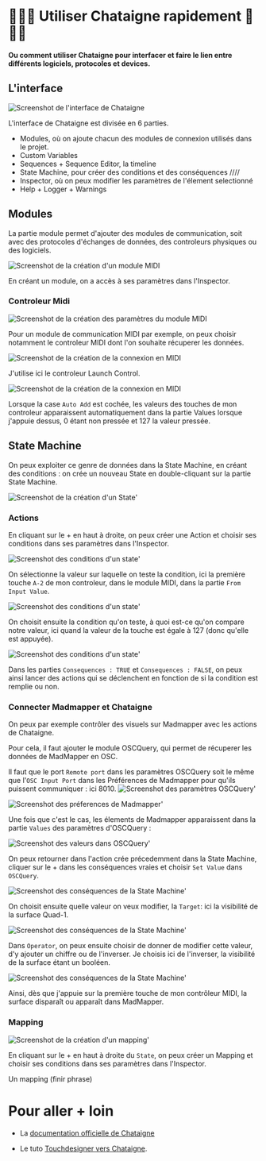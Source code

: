 # 🚧🚧🚧 Utiliser Chataigne rapidement 🚧🚧🚧

**Ou comment utiliser Chataigne pour interfacer et faire le lien entre différents logiciels, protocoles et devices.**

## L'interface

![Screenshot de l'interface de Chataigne](./images/screen1.png)

L'interface de Chataigne est divisée en 6 parties.
 - Modules, où on ajoute chacun des modules de connexion utilisés dans le projet.
 - Custom Variables
 - Sequences + Sequence Editor, la timeline
 - State Machine, pour créer des conditions et des conséquences ////
 - Inspector, où on peux modifier les paramètres de l'élement selectionné
 - Help + Logger + Warnings

## Modules

La partie module permet d'ajouter des modules de communication, soit avec des protocoles d'échanges de données, des controleurs physiques ou des logiciels.

![Screenshot de la création d'un module MIDI](./images/screen3.png)

En créant un module, on a accès à ses paramètres dans l'Inspector.

### Controleur Midi

![Screenshot de la création des paramètres du module MIDI](./images/screen4.png)

Pour un module de communication MIDI par exemple, on peux choisir notamment le controleur MIDI dont l'on souhaite récuperer les données.

![Screenshot de la création de la connexion en MIDI](./images/screen5.png)

J'utilise ici le controleur Launch Control.

![Screenshot de la création de la connexion en MIDI](./images/screen6.png)

Lorsque la case `Auto Add` est cochée, les valeurs des touches de mon controleur apparaissent automatiquement dans la partie Values lorsque j'appuie dessus, 0 étant non pressée et 127 la valeur pressée.

## State Machine

On peux exploiter ce genre de données dans la State Machine, en créant des conditions : on crée un nouveau State en double-cliquant sur la partie State Machine.

![Screenshot de la création d'un State'](./images/screen7.png)

### Actions

En cliquant sur le + en haut à droite, on peux créer une Action et  choisir ses conditions dans ses paramètres dans l'Inspector.

![Screenshot des conditions d'un state'](./images/screen8.png)

On sélectionne la valeur sur laquelle on teste la condition, ici la première touche `A-2` de mon controleur, dans le module MIDI, dans la partie `From Input Value`.

![Screenshot des conditions d'un state'](./images/screen9.png)

On choisit ensuite la condition qu'on teste, à quoi est-ce qu'on compare notre valeur, ici quand la valeur de la touche est égale à 127 (donc qu'elle est appuyée).

![Screenshot des conditions d'un state'](./images/screen10.png)

Dans les parties `Consequences : TRUE` et `Consequences : FALSE`, on peux ainsi lancer des actions qui se déclenchent en fonction de si la condition est remplie ou non.

### Connecter Madmapper et Chataigne

On peux par exemple contrôler des visuels sur Madmapper avec les actions de Chataigne.

Pour cela, il faut ajouter le module OSCQuery, qui permet de récuperer les données de MadMapper en OSC.

Il faut que le port `Remote port` dans les paramètres OSCQuery soit le même que l'`OSC Input Port` dans les Préférences de Madmapper pour qu'ils puissent communiquer : ici 8010.
![Screenshot des paramètres OSCQuery'](./images/screen12.png)

![Screenshot des préferences de Madmapper'](./images/screen11.png)

Une fois que c'est le cas, les élements de Madmapper apparaissent dans la partie `Values` des paramètres d'OSCQuery :

![Screenshot des valeurs dans OSCQuery'](./images/screen13.png)

On peux retourner dans l'action crée précedemment dans la State Machine, cliquer sur le + dans les conséquences vraies et choisir `Set Value` dans `OSCQuery`. 

![Screenshot des conséquences de la State Machine'](./images/screen14.png)

On choisit ensuite quelle valeur on veux modifier, la `Target`: ici la visibilité de la surface Quad-1.

![Screenshot des conséquences de la State Machine'](./images/screen15.png)

Dans `Operator`, on peux ensuite choisir de donner de modifier cette valeur, d'y ajouter un chiffre ou de l'inverser. Je choisis ici de l'inverser, la visibilité de la surface étant un booléen.

![Screenshot des conséquences de la State Machine'](./images/screen16.png)

Ainsi, dès que j'appuie sur la première touche de mon contrôleur MIDI, la surface disparaît ou apparaît dans MadMapper.

### Mapping

![Screenshot de la création d'un mapping'](./images/screen17.png)

En cliquant sur le + en haut à droite du `State`, on peux créer un Mapping et  choisir ses conditions dans ses paramètres dans l'Inspector.

Un mapping (finir phrase)

# Pour aller + loin

- La [documentation officielle de Chataigne](https://bkuperberg.gitbook.io/chataigne-docs/v/fr/)

- Le tuto [Touchdesigner vers Chataigne](https://github.com/LucieMrc/TouchDesigner_Chataigne).


